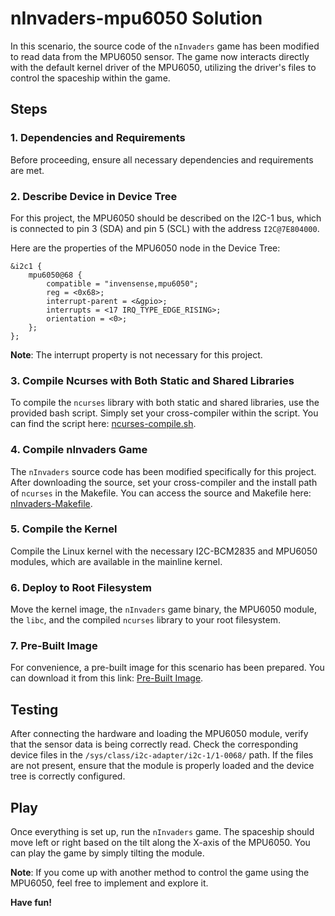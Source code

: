 # nInvaders-mpu6050 Solution

In this scenario, the source code of the `nInvaders` game has been modified to read data from the MPU6050 sensor. The game now interacts directly with the default kernel driver of the MPU6050, utilizing the driver's files to control the spaceship within the game.

## Steps

### 1. Dependencies and Requirements

Before proceeding, ensure all necessary dependencies and requirements are met.

### 2. Describe Device in Device Tree

For this project, the MPU6050 should be described on the I2C-1 bus, which is connected to pin 3 (SDA) and pin 5 (SCL) with the address `I2C@7E804000`.

Here are the properties of the MPU6050 node in the Device Tree:

```dts
&i2c1 {
    mpu6050@68 {
        compatible = "invensense,mpu6050";
        reg = <0x68>;
        interrupt-parent = <&gpio>;
        interrupts = <17 IRQ_TYPE_EDGE_RISING>; 
        orientation = <0>;
    };
};
```

**Note**: The interrupt property is not necessary for this project.

### 3. Compile Ncurses with Both Static and Shared Libraries

To compile the `ncurses` library with both static and shared libraries, use the provided bash script. Simply set your cross-compiler within the script. You can find the script here: [ncurses-compile.sh](https://github.com/xmersad/Embedded-Linux-Practices/blob/main/Embedded-Linux-System-Integration/nInvaders-mpu6050/solution_nInvaders-mpu6050/ncurses-compile.sh).

### 4. Compile nInvaders Game

The `nInvaders` source code has been modified specifically for this project. After downloading the source, set your cross-compiler and the install path of `ncurses` in the Makefile. You can access the source and Makefile here: [nInvaders-Makefile](https://github.com/xmersad/Embedded-Linux-Practices/blob/main/Embedded-Linux-System-Integration/nInvaders-mpu6050/solution_nInvaders-mpu6050/nInvaders-Makefile).

### 5. Compile the Kernel

Compile the Linux kernel with the necessary I2C-BCM2835 and MPU6050 modules, which are available in the mainline kernel.

### 6. Deploy to Root Filesystem

Move the kernel image, the `nInvaders` game binary, the MPU6050 module, the `libc`, and the compiled `ncurses` library to your root filesystem.

### 7. Pre-Built Image

For convenience, a pre-built image for this scenario has been prepared. You can download it from this link: [Pre-Built Image](https://mega.nz/file/gisgVaZQ#X_2SQN06o4isfFLOdWuqbvDz3mzDQJuz12SB-Luk7zk).

## Testing

After connecting the hardware and loading the MPU6050 module, verify that the sensor data is being correctly read. Check the corresponding device files in the `/sys/class/i2c-adapter/i2c-1/1-0068/` path. If the files are not present, ensure that the module is properly loaded and the device tree is correctly configured.

## Play

Once everything is set up, run the `nInvaders` game. The spaceship should move left or right based on the tilt along the X-axis of the MPU6050. You can play the game by simply tilting the module.

**Note**: If you come up with another method to control the game using the MPU6050, feel free to implement and explore it.

**Have fun!**

